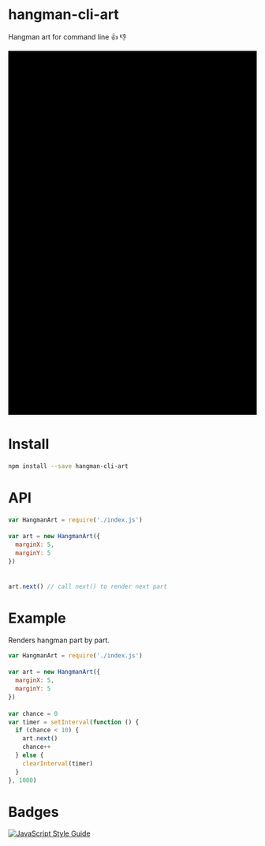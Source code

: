 # hangman-cli-art
Hangman art for command line :+1: :-1:

![hangman](/pictures/anim.gif)

# Install

```bash
npm install --save hangman-cli-art
```

# API

```javascript
var HangmanArt = require('./index.js')

var art = new HangmanArt({
  marginX: 5,
  marginY: 5
})


art.next() // call next() to render next part
````

# Example
Renders hangman part by part.
```javascript
var HangmanArt = require('./index.js')

var art = new HangmanArt({
  marginX: 5,
  marginY: 5
})

var chance = 0
var timer = setInterval(function () {
  if (chance < 10) {
    art.next()
    chance++
  } else {
    clearInterval(timer)
  }
}, 1000)
```

# Badges
[![JavaScript Style Guide](https://cdn.rawgit.com/feross/standard/master/badge.svg)](https://github.com/feross/standard)
